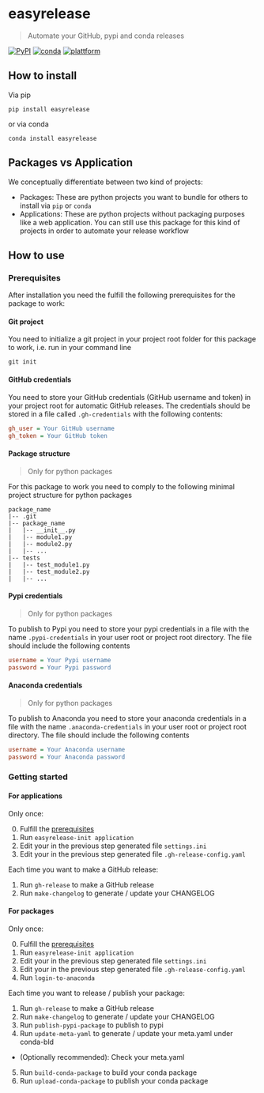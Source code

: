 # easyrelease
> Automate your GitHub, pypi and conda releases


[![PyPI](https://img.shields.io/pypi/v/easyrelease?color=yellow&label=pypi%20version)](https://pypi.org/project/easyrelease/#description)
[![conda](https://anaconda.org/pablormira/easyrelease/badges/version.svg)](https://anaconda.org/pablormira/easyrelease)
[![plattform](https://anaconda.org/pablormira/easyrelease/badges/platforms.svg)](https://anaconda.org/pablormira/easyrelease)

## How to install

Via pip

`pip install easyrelease`

or via conda

`conda install easyrelease`

## Packages vs Application

We conceptually differentiate between two kind of projects:

* Packages: These are python projects you want to bundle for others to install via `pip` or `conda`
* Applications: These are python projects without packaging purposes like a web application. You can still use this package for this kind of projects in order to automate your release workflow

## How to use

### Prerequisites

After installation you need the fulfill the following prerequisites for the package to work:

#### Git project

You need to initialize a git project in your project root folder for this package to work, i.e. run in your command line

`git init`

#### GitHub credentials

You need to store your GitHub credentials (GitHub username and token) in your project root for automatic GitHub releases. The credentials should be stored in a file called `.gh-credentials` with the following contents:

```ini
gh_user = Your GitHub username
gh_token = Your GitHub token
```

#### Package structure

> Only for python packages

For this package to work you need to comply to the following minimal project structure for python packages

```
package_name
|-- .git
|-- package_name
|   |-- __init__.py
|   |-- module1.py
|   |-- module2.py
|   |-- ...
|-- tests
|   |-- test_module1.py
|   |-- test_module2.py
|   |-- ...
```

#### Pypi credentials

> Only for python packages

To publish to Pypi you need to store your pypi credentials in a file with the name `.pypi-credentials` in your user root or project root directory. The file should include the following contents

```ini
username = Your Pypi username
password = Your Pypi password
```

#### Anaconda credentials

> Only for python packages

To publish to Anaconda you need to store your anaconda credentials in a file with the name `.anaconda-credentials` in your user root or project root directory. The file should include the following contents

```ini
username = Your Anaconda username
password = Your Anaconda password
```

### Getting started

#### For applications

Only once:

0. Fulfill the [prerequisites](#prerequisites)
1. Run `easyrelease-init application`
2. Edit your in the previous step generated file `settings.ini`
3. Edit your in the previous step generated file `.gh-release-config.yaml`

Each time you want to make a GitHub release:

1. Run `gh-release` to make a GitHub release
2. Run `make-changelog` to generate / update your CHANGELOG

#### For packages

Only once:

0. Fulfill the [prerequisites](#prerequisites)
1. Run `easyrelease-init application`
2. Edit your in the previous step generated file `settings.ini`
3. Edit your in the previous step generated file `.gh-release-config.yaml`
4. Run `login-to-anaconda`

Each time you want to release / publish your package:

1. Run `gh-release` to make a GitHub release
2. Run `make-changelog` to generate / update your CHANGELOG
3. Run `publish-pypi-package` to publish to pypi
4. Run `update-meta-yaml` to generate / update your meta.yaml under conda-bld
  * (Optionally recommended): Check your meta.yaml
5. Run `build-conda-package` to build your conda package
7. Run `upload-conda-package` to publish your conda package
